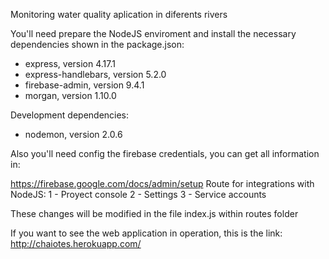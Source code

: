 Monitoring water quality aplication in diferents rivers

You'll need prepare the NodeJS enviroment and install the necessary dependencies shown in the package.json:
 - express, version 4.17.1
 - express-handlebars, version 5.2.0
 - firebase-admin, version 9.4.1
 - morgan, version 1.10.0

Development dependencies:
 - nodemon, version 2.0.6
 
Also you'll need config the firebase credentials, you can get all information in:

https://firebase.google.com/docs/admin/setup
Route for integrations with NodeJS:
 1 - Proyect console
 2 - Settings
 3 - Service accounts

These changes will be modified in the file index.js within routes folder


If you want to see the web application in operation, this is the link: http://chaiotes.herokuapp.com/
